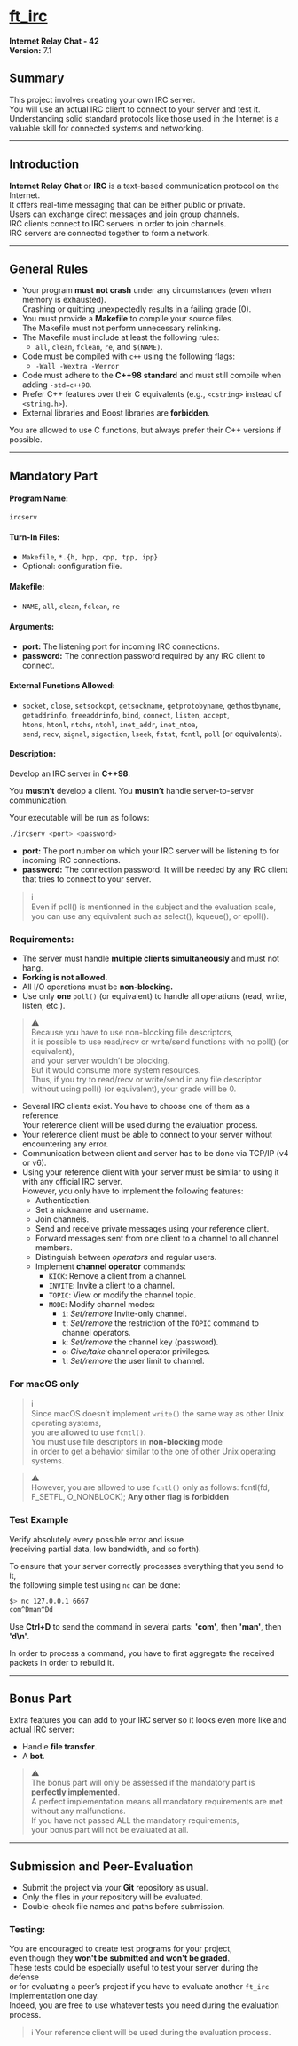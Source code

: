 # [ft_irc](https://github.com/SaydRomey/42_ressources/blob/24d50367a9a7a41c9509a5f4731418098813f4f4/pdf/ft_irc_eng.pdf)
**Internet Relay Chat - 42**  
**Version:** 7.1  

## Summary
This project involves creating your own IRC server.  
You will use an actual IRC client to connect to your server and test it.  
Understanding solid standard protocols like those used in the Internet is a valuable skill for connected systems and networking.

---

## Introduction
**Internet Relay Chat** or **IRC** is a text-based communication protocol on the Internet.  
It offers real-time messaging that can be either public or private.  
Users can exchange direct messages and join group channels.  
IRC clients connect to IRC servers in order to join channels.  
IRC servers are connected together to form a network.

---

## General Rules
- Your program **must not crash** under any circumstances (even when memory is exhausted).  
Crashing or quitting unexpectedly results in a failing grade (0).
- You must provide a **Makefile** to compile your source files.  
The Makefile must not perform unnecessary relinking.
- The Makefile must include at least the following rules:
  - `all`, `clean`, `fclean`, `re`, and `$(NAME)`.
- Code must be compiled with `c++` using the following flags:
  - `-Wall -Wextra -Werror`
- Code must adhere to the **C++98 standard** and must still compile when adding `-std=c++98`.
- Prefer C++ features over their C equivalents (e.g., `<cstring>` instead of `<string.h>`).
- External libraries and Boost libraries are **forbidden**.

You are allowed to use C functions, but always prefer their C++ versions if possible.

---

## Mandatory Part
#### **Program Name:**  
`ircserv`

#### **Turn-In Files:**  
- `Makefile`, `*.{h, hpp, cpp, tpp, ipp}`
- Optional: configuration file.

#### **Makefile:**  
- `NAME`, `all`, `clean`, `fclean`, `re`

#### **Arguments:**  
- **port:** The listening port for incoming IRC connections.  
- **password:** The connection password required by any IRC client to connect.

#### **External Functions Allowed:**
- `socket`, `close`, `setsockopt`, `getsockname`, `getprotobyname`, `gethostbyname`,  
`getaddrinfo`, `freeaddrinfo`, `bind`, `connect`, `listen`, `accept`,  
`htons`, `htonl`, `ntohs`, `ntohl`, `inet_addr`, `inet_ntoa`,  
`send`, `recv`, `signal`, `sigaction`, `lseek`, `fstat`, `fcntl`, `poll` (or equivalents).

#### **Description:**  
Develop an IRC server in **C++98**.

You **mustn’t** develop a client.
You **mustn’t** handle server-to-server communication.

Your executable will be run as follows:
```bash
./ircserv <port> <password>
```
- **port:** The port number on which your IRC server will be listening to for incoming
IRC connections.  
- **password:** The connection password. It will be needed by any IRC client that tries to connect to your server.

> ℹ  
>   Even if poll() is mentionned in the subject and the evaluation scale,  
>   you can use any equivalent such as select(), kqueue(), or epoll().

### Requirements:
- The server must handle **multiple clients simultaneously** and must not hang.
- **Forking is not allowed.**
- All I/O operations must be **non-blocking.**
- Use only **one** `poll()` (or equivalent) to handle all operations (read, write, listen, etc.).

> ⚠️  
>   Because you have to use non-blocking file descriptors,  
>   it is possible to use read/recv or write/send functions with no poll() (or equivalent),  
>   and your server wouldn’t be blocking.  
>   But it would consume more system resources.  
>   Thus, if you try to read/recv or write/send in any file descriptor  
>   without using poll() (or equivalent), your grade will be 0.

- Several IRC clients exist. You have to choose one of them as a reference.  
Your reference client will be used during the evaluation process.  
- Your reference client must be able to connect to your server without encountering any error.  
- Communication between client and server has to be done via TCP/IP (v4 or v6).  
- Using your reference client with your server must be similar to using it with any official IRC server.  
However, you only have to implement the following features:
  - Authentication.
  - Set a nickname and username.
  - Join channels.
  - Send and receive private messages using your reference client.
  - Forward messages sent from one client to a channel to all channel members.
  - Distinguish between *operators* and regular users.
  - Implement **channel operator** commands:
    - `KICK`: Remove a client from a channel.
    - `INVITE`: Invite a client to a channel.
    - `TOPIC`: View or modify the channel topic.
    - `MODE`: Modify channel modes:
      - `i`: *Set/remove* Invite-only channel.
      - `t`: *Set/remove* the restriction of the `TOPIC` command to  channel operators.
      - `k`: *Set/remove* the channel key (password).
      - `o`: *Give/take* channel operator privileges.
      - `l`: *Set/remove* the user limit to channel.


### For macOS only
> ℹ  
>   Since macOS doesn’t implement `write()` the same way as other Unix operating systems,  
>   you are allowed to use `fcntl()`.  
>   You must use file descriptors in **non-blocking** mode  
>   in order to get a behavior similar to the one of other Unix operating systems.

> ⚠️  
>   However, you are allowed to use `fcntl()` only as follows:
>   fcntl(fd, F_SETFL, O_NONBLOCK);
>   **Any other flag is forbidden**

### Test Example
Verify absolutely every possible error and issue  
(receiving partial data, low bandwidth, and so forth).

To ensure that your server correctly processes everything that you send to it,  
the following simple test using `nc` can be done:
```bash
$> nc 127.0.0.1 6667
com^Dman^Dd
```

Use **Ctrl+D** to send the command in several parts: **'com'**, then **'man'**, then **'d\n'**.  

In order to process a command, you have to first aggregate the received packets in order to rebuild it.

---

## Bonus Part
Extra features you can add to your IRC server so it looks even more like and actual IRC server:

- Handle **file transfer**.
- A **bot**.

> ⚠️  
>   The bonus part will only be assessed if the mandatory part is **perfectly implemented**.  
>   A perfect implementation means all mandatory requirements are met without any malfunctions.  
>   If you have not passed ALL the mandatory requirements,  
>   your bonus part will not be evaluated at all.

---

## Submission and Peer-Evaluation
- Submit the project via your **Git** repository as usual.  
- Only the files in your repository will be evaluated.  
- Double-check file names and paths before submission.

### Testing:
You are encouraged to create test programs for your project,  
even though they **won't be submitted and won't be graded**.  
These tests could be especially useful to test your server during the defense  
or for evaluating a peer’s project if you have to evaluate another `ft_irc` implementation one day.  
Indeed, you are free to use whatever tests you need during the evaluation process.


> ℹ
>   Your reference client will be used during the evaluation process.